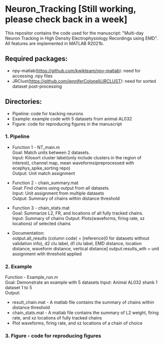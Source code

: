 # Neuron_Tracking [Still working, please check back in a week]
This repositor contains the code used for the manuscript: "Multi-day Neuron Tracking in High Density Electrophysiology Recordings using EMD".
All features are implemented in MATLAB R2021b.

## Required packages:  
* npy-matlab(https://github.com/kwikteam/npy-matlab): need for accessing .npy files
* JRClust(https://github.com/jenniferColonell/JRCLUST): need for sorted dataset post-processing  

## Directories:
- Pipeline: code for tracking neurons
- Example: example code with 5 datasets from animal AL032
- Figure: code for reproducing figures in the manuscript  



### 1. Pipeline  

* Function 1 - NT_main.m  
Goal: Match units between 2 datasets.    
Input: Kilosort cluster label(only include clusters in the region of interest), channel map, mean waveforms(preprocessed with ecephys_spike_sorting repo)  
Output: Unit match assignment  

* Function 2 - chain_summary.mat  
Goal: Find chains using output from all datasets.    
Input: Unit assignment from multiple datasets   
Output: Summary of chains within distance threshold  

* Function 3 - chain_stats.mat  
Goal: Summarize L2, FR, and locations of all fully tracked chains.   
Input: Summary of chains 
Output: Plots(waveforms, firing rate, xz locations) of selected chains  
  
* Documentation:  
output.all_results (column code) = [reference(0 for datasets without validation info), d2 clu label, d1 clu label, EMD distance, location distance, waveform distance, vertical distance]
output.results_wth = unit assignment with threshold applied  
  

    
### 2. Example
Function - Example_run.m  
Goal: Demonstrate an example with 5 datasets
Input: Animal AL032 shank 1 dataset 1 to 5  
Output:
* result_chain.mat - A matlab file contains the summary of chains within distance threshold  
* chain_stats.mat - A matlab file contains the summary of L2 weight, firing rate, and xz locations of fully tracked chains  
* Plot waveforms, firing rate, and xz locations of a chain of choice  
  
  
  
### 3. Figure - code for reproducing figures 




